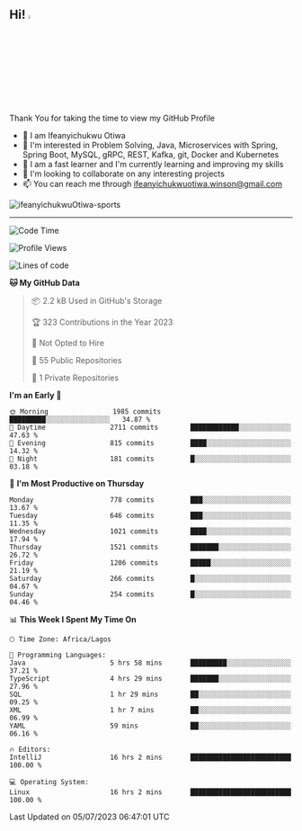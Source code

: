 <!-- BLOG-POST-LIST:START --><!-- BLOG-POST-LIST:END -->

## Hi! <img src="https://media.giphy.com/media/hvRJCLFzcasrR4ia7z/giphy.gif" width="4%"> 

Thank You for taking the time to view my GitHub Profile

- 👋 I am Ifeanyichukwu Otiwa
- 👀 I'm interested in Problem Solving, Java, Microservices with Spring, Spring Boot, MySQL, gRPC, REST, Kafka, git, Docker and Kubernetes
- 🌱 I am a fast learner and I'm currently learning and improving my skills
- 💞️ I'm looking to collaborate on any interesting projects
- 📫 You can reach me through ifeanyichukwuotiwa.winson@gmail.com

<p align="left" marginTop="10px"> <img src="https://komarev.com/ghpvc/?username=ifeanyichukwuOtiwa-sports&label=Profile%20views&color=0e75b6&style=for-the-badge" alt="ifeanyichukwuOtiwa-sports" /> </p>

***

<!--START_SECTION:waka-->
![Code Time](http://img.shields.io/badge/Code%20Time-1%2C470%20hrs%2030%20mins-blue)

![Profile Views](http://img.shields.io/badge/Profile%20Views-0-blue)

![Lines of code](https://img.shields.io/badge/From%20Hello%20World%20I%27ve%20Written-2.4%20million%20lines%20of%20code-blue)

**🐱 My GitHub Data** 

> 📦 2.2 kB Used in GitHub's Storage 
 > 
> 🏆 323 Contributions in the Year 2023
 > 
> 🚫 Not Opted to Hire
 > 
> 📜 55 Public Repositories 
 > 
> 🔑 1 Private Repositories 
 > 
**I'm an Early 🐤** 

```text
🌞 Morning                1985 commits        █████████░░░░░░░░░░░░░░░░   34.87 % 
🌆 Daytime                2711 commits        ████████████░░░░░░░░░░░░░   47.63 % 
🌃 Evening                815 commits         ████░░░░░░░░░░░░░░░░░░░░░   14.32 % 
🌙 Night                  181 commits         █░░░░░░░░░░░░░░░░░░░░░░░░   03.18 % 
```
📅 **I'm Most Productive on Thursday** 

```text
Monday                   778 commits         ███░░░░░░░░░░░░░░░░░░░░░░   13.67 % 
Tuesday                  646 commits         ███░░░░░░░░░░░░░░░░░░░░░░   11.35 % 
Wednesday                1021 commits        ████░░░░░░░░░░░░░░░░░░░░░   17.94 % 
Thursday                 1521 commits        ███████░░░░░░░░░░░░░░░░░░   26.72 % 
Friday                   1206 commits        █████░░░░░░░░░░░░░░░░░░░░   21.19 % 
Saturday                 266 commits         █░░░░░░░░░░░░░░░░░░░░░░░░   04.67 % 
Sunday                   254 commits         █░░░░░░░░░░░░░░░░░░░░░░░░   04.46 % 
```


📊 **This Week I Spent My Time On** 

```text
🕑︎ Time Zone: Africa/Lagos

💬 Programming Languages: 
Java                     5 hrs 58 mins       █████████░░░░░░░░░░░░░░░░   37.21 % 
TypeScript               4 hrs 29 mins       ███████░░░░░░░░░░░░░░░░░░   27.96 % 
SQL                      1 hr 29 mins        ██░░░░░░░░░░░░░░░░░░░░░░░   09.25 % 
XML                      1 hr 7 mins         ██░░░░░░░░░░░░░░░░░░░░░░░   06.99 % 
YAML                     59 mins             ██░░░░░░░░░░░░░░░░░░░░░░░   06.16 % 

🔥 Editors: 
IntelliJ                 16 hrs 2 mins       █████████████████████████   100.00 % 

💻 Operating System: 
Linux                    16 hrs 2 mins       █████████████████████████   100.00 % 
```


 Last Updated on 05/07/2023 06:47:01 UTC
<!--END_SECTION:waka-->

<!--
<p align="center">
![trophy](https://github-profile-trophy.vercel.app/?username=ifeanyichukwuOtiwa-sports&theme=onedark) (https://github.com/ryo-ma/github-profile-trophy)
</p>
-->

<!---
ifeanyi-otiwa/ifeanyi-otiwa is a ✨ special ✨ repository because its `README.md` (this file) appears on your GitHub profile.
You can click the Preview link to take a look at your changes.
--->
